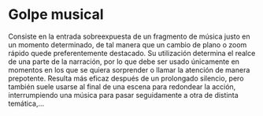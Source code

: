 # Golpe musical

Consiste en la entrada sobreexpuesta de un fragmento de música justo en un momento determinado, de tal manera que un cambio de plano o zoom rápido quede preferentemente destacado. Su utilización determina el realce de una parte de la narración, por lo que debe ser usado únicamente en momentos en los que se quiera sorprender o llamar la atención de manera prepotente. Resulta más eficaz después de un prolongado silencio, pero también suele usarse al final de una escena para redondear la acción, interrumpiendo una música para pasar seguidamente a otra de distinta temática,...

